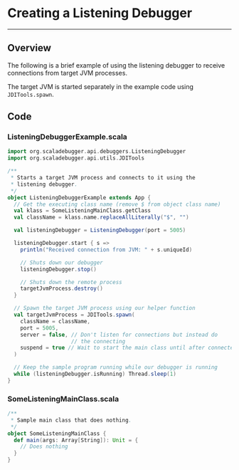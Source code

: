 # Creating a Listening Debugger

---

## Overview

The following is a brief example of using the listening debugger to receive
connections from target JVM processes.

The target JVM is started separately in the example code using
`JDITools.spawn`.

## Code

### ListeningDebuggerExample.scala

```scala
import org.scaladebugger.api.debuggers.ListeningDebugger
import org.scaladebugger.api.utils.JDITools

/**
 * Starts a target JVM process and connects to it using the
 * listening debugger.
 */
object ListeningDebuggerExample extends App {
  // Get the executing class name (remove $ from object class name)
  val klass = SomeListeningMainClass.getClass
  val className = klass.name.replaceAllLiterally("$", "")

  val listeningDebugger = ListeningDebugger(port = 5005)

  listeningDebugger.start { s =>
    println("Received connection from JVM: " + s.uniqueId)

    // Shuts down our debugger
    listeningDebugger.stop()

    // Shuts down the remote process
    targetJvmProcess.destroy()
  }

  // Spawn the target JVM process using our helper function
  val targetJvmProcess = JDITools.spawn(
    className = className,
    port = 5005,
    server = false, // Don't listen for connections but instead do
                    // the connecting
    suspend = true // Wait to start the main class until after connected
  )

  // Keep the sample program running while our debugger is running
  while (listeningDebugger.isRunning) Thread.sleep(1)
}
```

### SomeListeningMainClass.scala

```scala
/**
 * Sample main class that does nothing.
 */
object SomeListeningMainClass {
  def main(args: Array[String]): Unit = {
    // Does nothing
  }
}
```

